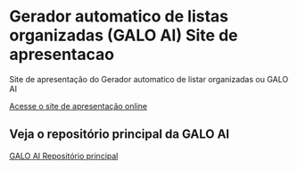 # Gerador automatico de listas organizadas (GALO AI) Site de apresentacao
 Site de apresentação do Gerador automatico de listar organizadas ou GALO AI 

[Acesse o site de apresentação online](https://)

## Veja o repositório principal da GALO AI
[GALO AI Repositório principal](https://github.com/VitorSVNascimento/Gerador-automatico-de-listas-organizadas-para-trello)

